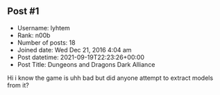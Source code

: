 ## Post #1
- Username: lyhtem
- Rank: n00b
- Number of posts: 18
- Joined date: Wed Dec 21, 2016 4:04 am
- Post datetime: 2021-09-19T22:23:26+00:00
- Post Title: Dungeons and Dragons Dark Alliance

Hi i know the game is uhh bad but did anyone attempt to extract models from it?
